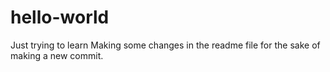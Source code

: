 # hello-world
Just trying to learn 
Making some changes in the readme file for the sake of making a new commit.
